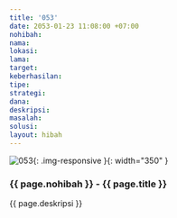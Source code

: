 ```yaml
---
title: '053'
date: 2053-01-23 11:08:00 +07:00
nohibah: 
nama: 
lokasi: 
lama: 
target: 
keberhasilan: 
tipe: 
strategi: 
dana: 
deskripsi: 
masalah: 
solusi: 
layout: hibah
---
```


![053](/static/img/hibahcms/053.png){: .img-responsive }{: width="350" }

### {{ page.nohibah }} - {{ page.title }}

{{ page.deskripsi }}
